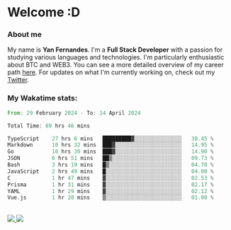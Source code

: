 # Welcome :D

### About me

My name is **Yan Fernandes**. I'm a **Full Stack Developer** with a passion for studying various languages and technologies. I'm particularly enthusiastic about BTC and WEB3. You can see a more detailed overview of my career path [here](https://yan-pi.vercel.app/). For updates on what I'm currently working on, check out my [Twitter](https://twitter.com/yamigake).

### My Wakatime stats:
<!--START_SECTION:waka-->

```rust
From: 29 February 2024 - To: 14 April 2024

Total Time: 69 hrs 46 mins

TypeScript    27 hrs 6 mins   █████████▓░░░░░░░░░░░░░░░   38.45 %
Markdown      10 hrs 32 mins  ███▓░░░░░░░░░░░░░░░░░░░░░   14.95 %
Go            10 hrs 30 mins  ███▓░░░░░░░░░░░░░░░░░░░░░   14.90 %
JSON          6 hrs 51 mins   ██▒░░░░░░░░░░░░░░░░░░░░░░   09.73 %
Bash          3 hrs 19 mins   █▒░░░░░░░░░░░░░░░░░░░░░░░   04.70 %
JavaScript    2 hrs 49 mins   █░░░░░░░░░░░░░░░░░░░░░░░░   04.00 %
C             1 hr 47 mins    ▓░░░░░░░░░░░░░░░░░░░░░░░░   02.53 %
Prisma        1 hr 31 mins    ▓░░░░░░░░░░░░░░░░░░░░░░░░   02.17 %
YAML          1 hr 29 mins    ▓░░░░░░░░░░░░░░░░░░░░░░░░   02.12 %
Vue.js        1 hr 20 mins    ▒░░░░░░░░░░░░░░░░░░░░░░░░   01.90 %
```

<!--END_SECTION:waka-->

<div style="display: inline_block"><br>
  <a style="border-radius:10px;" href="https://www.linkedin.com/in/yan-fernandes-55a81a201/" target="_blank"><img src="https://img.shields.io/badge/LinkedIn-0077B5?style=for-the-badge&logo=linkedin&logoColor=white" target="_blank"</a> 
  <a style="border-radius:10px;" href = "mailto:yanfernandes404@gmail.com"><img src="https://img.shields.io/badge/-Gmail-%23333?style=for-the-badge&logo=gmail&logoColor=white" target="_blank"></a>
</div>
